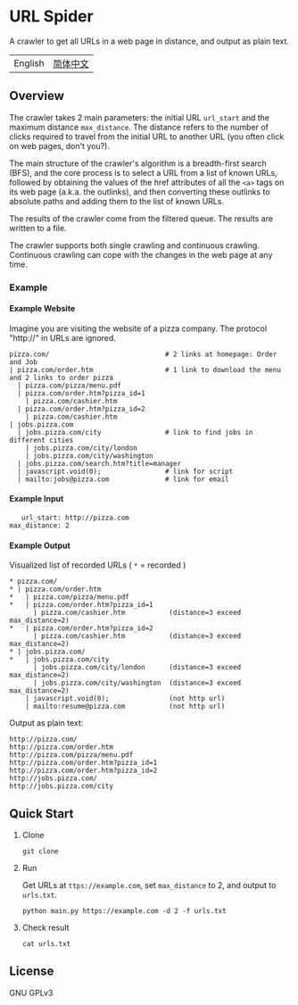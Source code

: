 # URL Spider

A crawler to get all URLs in a web page in distance, and output as plain text.

| | |
|-|-|
| English | [简体中文](README-zh_cn.md) |

## Overview

The crawler takes 2 main parameters: the initial URL `url_start` and the maximum distance `max_distance`. The distance refers to the number of clicks required to travel from the initial URL to another URL (you often click on web pages, don't you?).

The main structure of the crawler's algorithm is a breadth-first search (BFS), and the core process is to select a URL from a list of known URLs, followed by obtaining the values of the href attributes of all the `<a>` tags on its web page (a.k.a. the outlinks), and then converting these outlinks to absolute paths and adding them to the list of known URLs.

The results of the crawler come from the filtered queue. The results are written to a file.

The crawler supports both single crawling and continuous crawling. Continuous crawling can cope with the changes in the web page at any time.

### Example

#### Example Website

Imagine you are visiting the website of a pizza company. The protocol "http://" in URLs are ignored. 

```
pizza.com/                             # 2 links at homepage: Order and Job
| pizza.com/order.htm                  # 1 link to download the menu and 2 links to order pizza
  | pizza.com/pizza/menu.pdf
  | pizza.com/order.htm?pizza_id=1
    | pizza.com/cashier.htm
  | pizza.com/order.htm?pizza_id=2
    | pizza.com/cashier.htm
| jobs.pizza.com
  | jobs.pizza.com/city                # link to find jobs in different cities
    | jobs.pizza.com/city/london
    | jobs.pizza.com/city/washington
  | jobs.pizza.com/search.htm?title=manager
  | javascript.void(0);                # link for script
  | mailto:jobs@pizza.com              # link for email
```

#### Example Input

```
   url_start: http://pizza.com
max_distance: 2
```

#### Example Output

Visualized list of recorded URLs ( `*` = recorded )

```
* pizza.com/
* | pizza.com/order.htm
*   | pizza.com/pizza/menu.pdf
*   | pizza.com/order.htm?pizza_id=1
      | pizza.com/cashier.htm           (distance=3 exceed max_distance=2)
*   | pizza.com/order.htm?pizza_id=2
      | pizza.com/cashier.htm           (distance=3 exceed max_distance=2)
* | jobs.pizza.com/
*   | jobs.pizza.com/city
      | jobs.pizza.com/city/london      (distance=3 exceed max_distance=2)
      | jobs.pizza.com/city/washington  (distance=3 exceed max_distance=2)
    | javascript.void(0);               (not http url)
    | mailto:resume@pizza.com           (not http url)
```

Output as plain text:

```
http://pizza.com/
http://pizza.com/order.htm
http://pizza.com/pizza/menu.pdf
http://pizza.com/order.htm?pizza_id=1
http://pizza.com/order.htm?pizza_id=2
http://jobs.pizza.com/
http://jobs.pizza.com/city
```


## Quick Start

1.  Clone
    
    ```
    git clone 
    ```

2.  Run

    Get URLs at `ttps://example.com`, set `max_distance` to 2, and output to `urls.txt`.
    
    ```
    python main.py https://example.com -d 2 -f urls.txt
    ```

3.  Check result

    ```
    cat urls.txt
    ```

## License

GNU GPLv3


